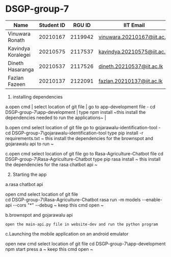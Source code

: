 # DSGP-group-7

|  Name |  Student ID | RGU ID | IIT Email | 
|---|---|---|---|
| Vinuwara Ronath | 20210167  | 2119942  |  vinuwara.20210167@iit.ac.lk |   
| Kavindya Koralegei | 20210575  | 2117537  |  kavindya.20210575@iit.ac.lk | 
| Dineth Hasaranga | 20210537  | 2117526  |  dineth.20210537@iit.ac.lk | 
| Fazlan Fazeen| 20210137  | 2122091  |  fazlan.20210137@iit.ac.lk | 

1. installing dependencies 

 a.open cmd |
  select location of git file |
  go to app-development file - cd DSGP-group-7\app-development |
  type npm install ~this install the dependencies needed to run the applications~ |

 b.open cmd
  select location of git file 
  go to gojarawalu-identification-tool - cd DSGP-group-7\gojarawalu-identification-tool
  type pip install -r requirements.txt ~ this install the dependencies for the brownspot and gojarawalu api to run ~

 c.open cmd 
  select location of git file 
  go to Rasa-Agriculture-Chatbot file cd DSGP-group-7\Rasa-Agriculture-Chatbot
  type pip rasa install ~ this install the dependencies for the rasa chatbot api ~
 
2. Starting the app

  a.rasa chatbot api

   open cmd 
   select location of git file   
   cd DSGP-group-7\Rasa-Agriculture-Chatbot
   rasa run -m models --enable-api --cors "*" --debug 
   ~ keep this cmd open ~

  b.brownspot and gojarawalu api

    open the main-api.py file in website-dev and run the python program 

  c.Launching the mobile application on an android emulator

   open new cmd
   select location of git file
   cd DSGP-group-7\app-development
   npm start 
   press a 
   ~ keep this cmd open ~
